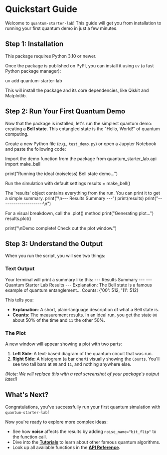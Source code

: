 # Quickstart Guide

Welcome to `quantum-starter-lab`! This guide will get you from installation to running your first quantum demo in just a few minutes.

## Step 1: Installation

This package requires Python 3.10 or newer.

Once the package is published on PyPI, you can install it using `uv` (a fast Python package manager):

uv add quantum-starter-lab

This will install the package and its core dependencies, like Qiskit and Matplotlib.

## Step 2: Run Your First Quantum Demo

Now that the package is installed, let's run the simplest quantum demo: creating a **Bell state**. This entangled state is the "Hello, World!" of quantum computing.

Create a new Python file (e.g., `test_demo.py`) or open a Jupyter Notebook and paste the following code:

Import the demo function from the package
from quantum_starter_lab.api import make_bell

print("Running the ideal (noiseless) Bell state demo...")

Run the simulation with default settings
results = make_bell()

The 'results' object contains everything from the run.
You can print it to get a simple summary.
print("\n--- Results Summary ---")
print(results)
print("---------------------\n")

For a visual breakdown, call the .plot() method
print("Generating plot...")
results.plot()

print("\nDemo complete! Check out the plot window.")

## Step 3: Understand the Output

When you run the script, you will see two things:

### Text Output

Your terminal will print a summary like this:
--- Results Summary ---
--- Quantum Starter Lab Results ---
Explanation: The Bell state is a famous example of quantum entanglement...
Counts: {'00': 512, '11': 512}

This tells you:
-   **Explanation**: A short, plain-language description of what a Bell state is.
-   **Counts**: The measurement results. In an ideal run, you get the state `00` about 50% of the time and `11` the other 50%.

### The Plot

A new window will appear showing a plot with two parts:
1.  **Left Side**: A text-based diagram of the quantum circuit that was run.
2.  **Right Side**: A histogram (a bar chart) visually showing the `Counts`. You'll see two tall bars at `00` and `11`, and nothing anywhere else.

  
*(Note: We will replace this with a real screenshot of your package's output later!)*

## What's Next?

Congratulations, you've successfully run your first quantum simulation with `quantum-starter-lab`!

Now you're ready to explore more complex ideas:
-   See how **noise** affects the results by adding `noise_name="bit_flip"` to the function call.
-   Dive into the **[Tutorials](./tutorials/bell.md)** to learn about other famous quantum algorithms.
-   Look up all available functions in the **[API Reference](./api.md)**.